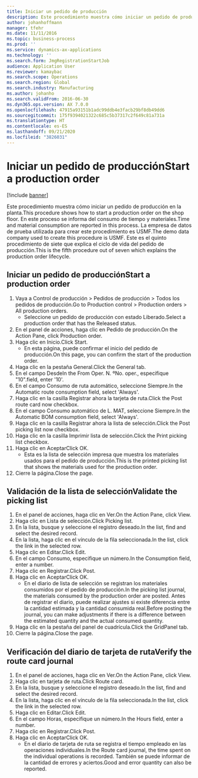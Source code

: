 ```yaml
---
title: Iniciar un pedido de producción
description: Este procedimiento muestra cómo iniciar un pedido de producción en la planta.
author: johanhoffmann
manager: tfehr
ms.date: 11/11/2016
ms.topic: business-process
ms.prod: ''
ms.service: dynamics-ax-applications
ms.technology: ''
ms.search.form: JmgRegistrationStartJob
audience: Application User
ms.reviewer: kamaybac
ms.search.scope: Operations
ms.search.region: Global
ms.search.industry: Manufacturing
ms.author: johanho
ms.search.validFrom: 2016-06-30
ms.dyn365.ops.version: AX 7.0.0
ms.openlocfilehash: 47915a93151b1adc99ddb4e3facb29bf8db49dd6
ms.sourcegitcommit: 175f9394021322c685c5b37317c2f649c81a731a
ms.translationtype: HT
ms.contentlocale: es-ES
ms.lasthandoff: 09/21/2020
ms.locfileid: "3826031"
---
```

# <a name="start-a-production-order"></a><span data-ttu-id="062de-103">Iniciar un pedido de producción</span><span class="sxs-lookup"><span data-stu-id="062de-103">Start a production order</span></span>

[!include [banner](../../includes/banner.md)]

<span data-ttu-id="062de-104">Este procedimiento muestra cómo iniciar un pedido de producción en la planta.</span><span class="sxs-lookup"><span data-stu-id="062de-104">This procedure shows how to start a production order on the shop floor.</span></span> <span data-ttu-id="062de-105">En este proceso se informa del consumo de tiempo y materiales.</span><span class="sxs-lookup"><span data-stu-id="062de-105">Time and material consumption are reported in this process.</span></span> <span data-ttu-id="062de-106">La empresa de datos de prueba utilizada para crear este procedimiento es USMF.</span><span class="sxs-lookup"><span data-stu-id="062de-106">The demo data company used to create this procedure is USMF.</span></span> <span data-ttu-id="062de-107">Este es el quinto procedimiento de siete que explica el ciclo de vida del pedido de producción.</span><span class="sxs-lookup"><span data-stu-id="062de-107">This is the fifth procedure out of seven which explains the production order lifecycle.</span></span>


## <a name="start-a-production-order"></a><span data-ttu-id="062de-108">Iniciar un pedido de producción</span><span class="sxs-lookup"><span data-stu-id="062de-108">Start a production order</span></span>
1. <span data-ttu-id="062de-109">Vaya a Control de producción > Pedidos de producción > Todos los pedidos de producción.</span><span class="sxs-lookup"><span data-stu-id="062de-109">Go to Production control > Production orders > All production orders.</span></span>
    * <span data-ttu-id="062de-110">Seleccione un pedido de producción con estado Liberado.</span><span class="sxs-lookup"><span data-stu-id="062de-110">Select a production order that has the Released status.</span></span>  
2. <span data-ttu-id="062de-111">En el panel de acciones, haga clic en Pedido de producción.</span><span class="sxs-lookup"><span data-stu-id="062de-111">On the Action Pane, click Production order.</span></span>
3. <span data-ttu-id="062de-112">Haga clic en Inicio.</span><span class="sxs-lookup"><span data-stu-id="062de-112">Click Start.</span></span>
    * <span data-ttu-id="062de-113">En esta página, puede confirmar el inicio del pedido de producción.</span><span class="sxs-lookup"><span data-stu-id="062de-113">On this page, you can confirm the start of the production order.</span></span>  
4. <span data-ttu-id="062de-114">Haga clic en la pestaña General.</span><span class="sxs-lookup"><span data-stu-id="062de-114">Click the General tab.</span></span>
5. <span data-ttu-id="062de-115">En el campo Desde</span><span class="sxs-lookup"><span data-stu-id="062de-115">In the From Oper.</span></span> <span data-ttu-id="062de-116">N. º</span><span class="sxs-lookup"><span data-stu-id="062de-116">No.</span></span> <span data-ttu-id="062de-117">oper., especifique "10".</span><span class="sxs-lookup"><span data-stu-id="062de-117">field, enter '10'.</span></span>
6. <span data-ttu-id="062de-118">En el campo Consumo de ruta automático, seleccione Siempre.</span><span class="sxs-lookup"><span data-stu-id="062de-118">In the Automatic route consumption field, select 'Always'.</span></span>
7. <span data-ttu-id="062de-119">Haga clic en la casilla Registrar ahora la tarjeta de ruta.</span><span class="sxs-lookup"><span data-stu-id="062de-119">Click the Post route card now checkbox.</span></span>
8. <span data-ttu-id="062de-120">En el campo Consumo automático de L. MAT, seleccione Siempre.</span><span class="sxs-lookup"><span data-stu-id="062de-120">In the Automatic BOM consumption field, select 'Always'.</span></span>
9. <span data-ttu-id="062de-121">Haga clic en la casilla Registrar ahora la lista de selección.</span><span class="sxs-lookup"><span data-stu-id="062de-121">Click the Post picking list now checkbox.</span></span>
10. <span data-ttu-id="062de-122">Haga clic en la casilla Imprimir lista de selección.</span><span class="sxs-lookup"><span data-stu-id="062de-122">Click the Print picking list checkbox.</span></span>
11. <span data-ttu-id="062de-123">Haga clic en Aceptar</span><span class="sxs-lookup"><span data-stu-id="062de-123">Click OK.</span></span>
    * <span data-ttu-id="062de-124">Esta es la lista de selección impresa que muestra los materiales usados para el pedido de producción.</span><span class="sxs-lookup"><span data-stu-id="062de-124">This is the printed picking list that shows the materials used for the production order.</span></span>  
12. <span data-ttu-id="062de-125">Cierre la página.</span><span class="sxs-lookup"><span data-stu-id="062de-125">Close the page.</span></span>

## <a name="validate-the-picking-list"></a><span data-ttu-id="062de-126">Validación de la lista de selección</span><span class="sxs-lookup"><span data-stu-id="062de-126">Validate the picking list</span></span>
1. <span data-ttu-id="062de-127">En el panel de acciones, haga clic en Ver.</span><span class="sxs-lookup"><span data-stu-id="062de-127">On the Action Pane, click View.</span></span>
2. <span data-ttu-id="062de-128">Haga clic en Lista de selección.</span><span class="sxs-lookup"><span data-stu-id="062de-128">Click Picking list.</span></span>
3. <span data-ttu-id="062de-129">En la lista, busque y seleccione el registro deseado.</span><span class="sxs-lookup"><span data-stu-id="062de-129">In the list, find and select the desired record.</span></span>
4. <span data-ttu-id="062de-130">En la lista, haga clic en el vínculo de la fila seleccionada.</span><span class="sxs-lookup"><span data-stu-id="062de-130">In the list, click the link in the selected row.</span></span>
5. <span data-ttu-id="062de-131">Haga clic en Editar.</span><span class="sxs-lookup"><span data-stu-id="062de-131">Click Edit.</span></span>
6. <span data-ttu-id="062de-132">En el campo Consumo, especifique un número.</span><span class="sxs-lookup"><span data-stu-id="062de-132">In the Consumption field, enter a number.</span></span>
7. <span data-ttu-id="062de-133">Haga clic en Registrar.</span><span class="sxs-lookup"><span data-stu-id="062de-133">Click Post.</span></span>
8. <span data-ttu-id="062de-134">Haga clic en Aceptar</span><span class="sxs-lookup"><span data-stu-id="062de-134">Click OK.</span></span>
    * <span data-ttu-id="062de-135">En el diario de lista de selección se registran los materiales consumidos por el pedido de producción.</span><span class="sxs-lookup"><span data-stu-id="062de-135">In the picking list journal, the materials consumed by the production order are posted.</span></span> <span data-ttu-id="062de-136">Antes de registrar el diario, puede realizar ajustes si existe diferencia entre la cantidad estimada y la cantidad consumida real.</span><span class="sxs-lookup"><span data-stu-id="062de-136">Before posting the journal, you can make adjustments if there is a difference between the estimated quantity and the actual consumed quantity.</span></span>  
9. <span data-ttu-id="062de-137">Haga clic en la pestaña del panel de cuadrícula.</span><span class="sxs-lookup"><span data-stu-id="062de-137">Click the GridPanel tab.</span></span>
10. <span data-ttu-id="062de-138">Cierre la página.</span><span class="sxs-lookup"><span data-stu-id="062de-138">Close the page.</span></span>

## <a name="verify-the-route-card-journal"></a><span data-ttu-id="062de-139">Verificación del diario de tarjeta de ruta</span><span class="sxs-lookup"><span data-stu-id="062de-139">Verify the route card journal</span></span>
1. <span data-ttu-id="062de-140">En el panel de acciones, haga clic en Ver.</span><span class="sxs-lookup"><span data-stu-id="062de-140">On the Action Pane, click View.</span></span>
2. <span data-ttu-id="062de-141">Haga clic en tarjeta de ruta.</span><span class="sxs-lookup"><span data-stu-id="062de-141">Click Route card.</span></span>
3. <span data-ttu-id="062de-142">En la lista, busque y seleccione el registro deseado.</span><span class="sxs-lookup"><span data-stu-id="062de-142">In the list, find and select the desired record.</span></span>
4. <span data-ttu-id="062de-143">En la lista, haga clic en el vínculo de la fila seleccionada.</span><span class="sxs-lookup"><span data-stu-id="062de-143">In the list, click the link in the selected row.</span></span>
5. <span data-ttu-id="062de-144">Haga clic en Editar.</span><span class="sxs-lookup"><span data-stu-id="062de-144">Click Edit.</span></span>
6. <span data-ttu-id="062de-145">En el campo Horas, especifique un número.</span><span class="sxs-lookup"><span data-stu-id="062de-145">In the Hours field, enter a number.</span></span>
7. <span data-ttu-id="062de-146">Haga clic en Registrar.</span><span class="sxs-lookup"><span data-stu-id="062de-146">Click Post.</span></span>
8. <span data-ttu-id="062de-147">Haga clic en Aceptar</span><span class="sxs-lookup"><span data-stu-id="062de-147">Click OK.</span></span>
    * <span data-ttu-id="062de-148">En el diario de tarjeta de ruta se registra el tiempo empleado en las operaciones individuales.</span><span class="sxs-lookup"><span data-stu-id="062de-148">In the Route card journal, the time spent on the individual operations is recorded.</span></span> <span data-ttu-id="062de-149">También se puede informar de la cantidad de errores y aciertos.</span><span class="sxs-lookup"><span data-stu-id="062de-149">Good and error quantity can also be reported.</span></span>  

